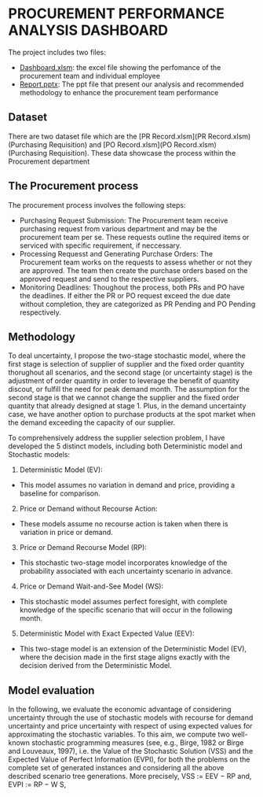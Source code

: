 # PROCUREMENT PERFORMANCE ANALYSIS DASHBOARD
The project includes two files: 
* [Dashboard.xlsm](Dashboard.xlsm): the excel file showing the perfomance of the procurement team and individual employee
* [Report.pptx](Report.pptx): The ppt file that present our analysis and recommended methodology to enhance the procurement team performance

## Dataset
There are two dataset file which are the [PR Record.xlsm](PR Record.xlsm) (Purchasing Requisition) and [PO Record.xlsm](PO Record.xlsm) (Purchasing Requisition). These data showcase the process within the Procurement department

## The Procurement process
The procurement process involves the following steps:
* Purchasing Request Submission: The Procurement team receive purchasing request from various department and may be the procurement team per se. These requests outline the required items or serviced with specific requirement, if neccessary.
* Processing Requesst and Generating Purchase Orders: The Procurement team works on the requests to assess whether or not they are approved. The team then create the purchase orders based on the approved request and send to the respective suppliers.
* Monitoring Deadlines: Thoughout the process, both PRs and PO have the deadlines. If either the PR or PO request exceed the due date without completion, they are categorized as PR Pending and PO Pending respectively.

## Methodology
To deal uncertainty, I propose the two-stage stochastic model, where the first stage is selection of supplier of supplier and the fixed order quantity thorughout all scenarios, and the second stage (or uncertainty stage) is the adjustment of order quantity in order to leverage the benefit of quantity discout, or fulfill the need for peak demand month. The assumption for the second stage is that we cannot change the supplier and the fixed order quantity that already designed at stage 1. Plus, in the demand uncertainty case, we have another option to purchase products at the spot market when the demand exceeding the capacity of our supplier.

To comprehensively address the supplier selection problem, I have developed the 5 distinct models, including both Deterministic model and Stochastic models: 
1. Deterministic Model (EV):
* This model assumes no variation in demand and price, providing a baseline for comparison.
2. Price or Demand without Recourse Action:
* These models assume no recourse action is taken when there is variation in price or demand.
3. Price or Demand Recourse Model (RP):
* This stochastic two-stage model incorporates knowledge of the probability associated with each uncertainty scenario in advance.
4. Price or Demand Wait-and-See Model (WS):
* This stochastic model assumes perfect foresight, with complete knowledge of the specific scenario that will occur in the following month.
5. Deterministic Model with Exact Expected Value (EEV):
* This two-stage model is an extension of the Deterministic Model (EV), where the decision made in the first stage aligns exactly with the decision derived from the Deterministic Model.

## Model evaluation
In the following, we evaluate the economic advantage of considering uncertainty through the
use of stochastic models with recourse for demand uncertainty and price uncertainty with respect of using
expected values for approximating the stochastic variables. To this aim, we compute two well-
known stochastic programming measures (see, e.g., Birge, 1982 or Birge and Louveaux, 1997), i.e.
the Value of the Stochastic Solution (VSS) and the Expected Value of Perfect Information (EVPI),
for both the problems on the complete set of generated instances and considering all the above
described scenario tree generations. 
More precisely, 
VSS := EEV − RP and, 
EVPI := RP − W S,


